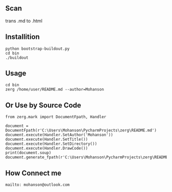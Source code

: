## Scan

trans .md to .html

## Installition

    python bootstrap-buildout.py
    cd bin
    ./buildout
    
## Usage

    cd bin
    zerg /home/user/README.md --author=Mohanson
    
## Or Use by Source Code

    from zerg.mark import DocumentFpath, Handler
    
    document = DocumentFpath(r'C:\Users\Mohanson\PycharmProjects\zerg\README.md')
    document.execute(Handler.SetAuthor('Mohanson'))
    document.execute(Handler.SetTitle())
    document.execute(Handler.SetDirectory())
    document.execute(Handler.DrawCode())
    print(document.soup)
    document.generate_fpath(r'C:\Users\Mohanson\PycharmProjects\zerg\README.html')
    
## How Connect me
    
    mailto: mohanson@outlook.com
    
